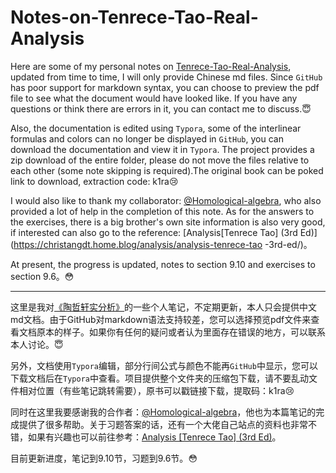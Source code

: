 # Notes-on-Tenrece-Tao-Real-Analysis
Here are some of my personal notes on [Tenrece-Tao-Real-Analysis](https://pan.baidu.com/s/1b0YwYAHbm1X-YomE6ODv3w?pwd=k1ra 
), updated from time to time, I will only provide Chinese md files. Since `GitHub` has poor support for markdown syntax, you can choose to preview the pdf file to see what the document would have looked like. If you have any questions or think there are errors in it, you can contact me to discuss.:innocent:

Also, the documentation is edited using `Typora`, some of the interlinear formulas and colors can no longer be displayed in `GitHub`, you can download the documentation and view it in `Typora`. The project provides a zip download of the entire folder, please do not move the files relative to each other (some note skipping is required).The original book can be poked link to download, extraction code: k1ra:cry:

I would also like to thank my collaborator: [@Homological-algebra](https://github.com/Homological-algebra), who also provided a lot of help in the completion of this note. As for the answers to the exercises, there is a big brother's own site information is also very good, if interested can also go to the reference: [Analysis[Tenrece Tao] (3rd Ed)](https://christangdt.home.blog/analysis/analysis-tenrece-tao -3rd-ed/)。

At present, the progress is updated, notes to section 9.10 and exercises to section 9.6。:flushed:

---

这里是我对[《陶哲轩实分析》](https://pan.baidu.com/s/1b0YwYAHbm1X-YomE6ODv3w?pwd=k1ra 
)的一些个人笔记，不定期更新，本人只会提供中文md文档。由于GitHub对markdown语法支持较差，您可以选择预览pdf文件来查看文档原本的样子。如果你有任何的疑问或者认为里面存在错误的地方，可以联系本人讨论。:innocent:

另外，文档使用`Typora`编辑，部分行间公式与颜色不能再`GitHub`中显示，您可以下载文档后在`Typora`中查看。项目提供整个文件夹的压缩包下载，请不要乱动文件相对位置（有些笔记跳转需要），原书可以戳链接下载，提取码：k1ra:cry:

同时在这里我要感谢我的合作者：[@Homological-algebra](https://github.com/Homological-algebra)，他也为本篇笔记的完成提供了很多帮助。关于习题答案的话，还有一个大佬自己站点的资料也非常不错，如果有兴趣也可以前往参考：[Analysis [Tenrece Tao] (3rd Ed)](https://christangdt.home.blog/analysis/analysis-tenrece-tao-3rd-ed/)。

目前更新进度，笔记到9.10节，习题到9.6节。:flushed: